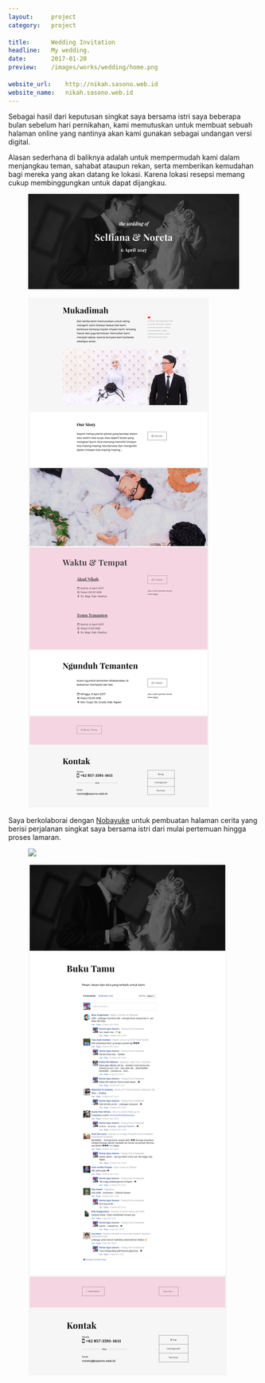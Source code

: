 ```yaml
---
layout:     project
category:   project

title:      Wedding Invitation
headline:   My wedding.
date:       2017-01-20
preview:    /images/works/wedding/home.png

website_url:    http://nikah.sasono.web.id
website_name:   nikah.sasono.web.id
---
```


Sebagai hasil dari keputusan singkat saya bersama istri saya beberapa bulan sebelum hari pernikahan, kami memutuskan untuk membuat sebuah halaman online yang nantinya akan kami gunakan sebagai undangan versi digital.

Alasan sederhana di baliknya adalah untuk mempermudah kami dalam menjangkau teman, sahabat ataupun rekan, serta memberikan kemudahan bagi mereka yang akan datang ke lokasi. Karena lokasi resepsi memang cukup membinggungkan untuk dapat  dijangkau.

<figure class="imgfull"><a href="/images/works/wedding/home.png"><img src="/images/works/wedding/home.png" /></a></figure>

<figure class="imgfull"><a href="/images/works/wedding/home-pc-2.png"><img src="/images/works/wedding/home-pc-2.png" /></a></figure>

Saya berkolaborai dengan [Nobayuke](https://instagram.com/nobayuke_studio) untuk pembuatan halaman cerita yang berisi perjalanan singkat saya bersama istri dari mulai pertemuan hingga proses lamaran.

<figure class="imgfull"><a href="http://nikah.sasono.web.id/images/story.jpg"><img src="https://selfinoreta.info/images/story.jpg" /></a></figure>

<figure class="imgfull"><a href="/images/works/wedding/guest-book.png"><img src="/images/works/wedding/guest-book.png" /></a></figure>

